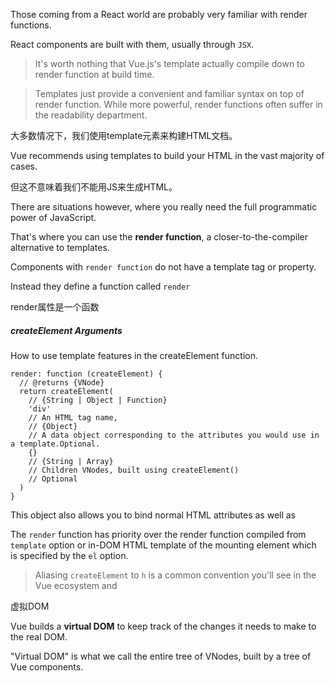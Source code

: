 Those coming from a React world are probably very familiar with render functions.

React components are built with them, usually through `JSX`.

> It's worth nothing that Vue.js's template actually compile down to render function at build time.

> Templates just provide a convenient and familiar syntax on top of render function. While more powerful, render functions often suffer in the readability department.

大多数情况下，我们使用template元素来构建HTML文档。

Vue recommends using templates to build your HTML in the vast majority of cases. 

但这不意味着我们不能用JS来生成HTML。

There are situations however, where you really need the full programmatic power of JavaScript.

That's where you can use the **render function**, a closer-to-the-compiler alternative to templates.

Components with `render function` do not have a template tag or property.

Instead they define a function called `render` 

render属性是一个函数

##### createElement Arguments

How to use template features in the createElement function.

    render: function (createElement) {
      // @returns {VNode}
      return createElement(
        // {String | Object | Function}
        'div'
        // An HTML tag name, 
        // {Object}
        // A data object corresponding to the attributes you would use in a template.Optional.
        {}
        // {String | Array}
        // Children VNodes, built using createElement()
        // Optional
      )
    }
    
This object also allows you to bind normal HTML attributes as well as 

The `render` function has priority over the render function compiled from `template` option or in-DOM HTML template of the mounting element which is specified by the `el` option.

> Aliasing `createElement` to `h` is a common convention you'll see in the Vue ecosystem and

虚拟DOM

Vue builds a **virtual DOM** to keep track of the changes it needs to make to the real DOM.

"Virtual DOM" is what we call the entire tree of VNodes, built by a tree of Vue components.